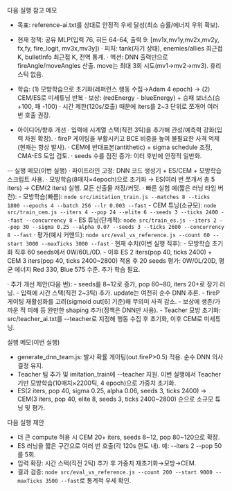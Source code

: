 다음 실행 참고 메모

- 목표: reference-ai.txt를 상대로 안정적 우세 달성(최소 승률/에너지 우위 확보).
- 현재 정책: 공유 MLP(입력 76, 히든 64-64, 출력 9: [mv1x,mv1y,mv2x,mv2y, fx,fy, fire_logit, mv3x,mv3y])
  · 피처: tank(자기 상태), enemies/allies 최근접 K, bulletInfo 최근접 K, 전역 통계.
  · 액션: DNN 출력만으로 fireAngle/moveAngles 산출. move는 최대 3회 시도(mv1→mv2→mv3). 휴리스틱 없음.
- 학습: (1) 모방학습으로 초기화(레퍼런스 행동 수집→Adam 4 epoch) → (2) CEM/ES로 미세튜닝 반복
  · 보상: (redEnergy - blueEnergy) + 승패 보너스(승 +100, 패 -100)
  · 시간 제한(120s/호출) 때문에 iters를 2~3 단위로 쪼개어 여러 번 호출 권장.

- 아이디어/향후 개선
  · 입력에 시계열 스택(직전 3틱)을 추가해 관성/예측력 강화(입력 차원 확장).
  · fireP 게이팅을 부활시키고 BCE 비중을 높여 불필요한 사격 억제(현재는 항상 발사).
  · CEM에 반대표본(antithetic) + sigma schedule 조정, CMA-ES 도입 검토.
  · seeds 수를 점진 증가: 이터 후반에 안정적 일반화.

-- 실행 메모(이번 실행)
  · 파이프라인 고정: DNN 코드 생성기 + ES/CEM + 모방학습 스크립트 사용.
  · 모방학습(8매치×4epoch)으로 초기화 → ES(여러 번 쪼개서 총 5 iters) → CEM(2 iters) 실행. 모든 산출물 저장/커밋.
  · 빠른 실험 예(짧은 러닝 타임 버전):
    - 모방학습(빠름): `node src/imitation_train.js --matches 8 --ticks 1800 --epochs 4 --batch 256 --lr 0.003 --fast`
    - CEM 튜닝(소규모): `node src/train_cem.js --iters 4 --pop 24 --elite 6 --seeds 3 --ticks 2400 --fast --concurrency 8`
    - ES 튜닝(단계적): `node src/train_es.js --iters 2 --pop 30 --sigma 0.25 --alpha 0.07 --seeds 3 --ticks 2600 --concurrency 8 --fast`
  · 평가(예시 커맨드): `node src/eval_vs_reference.js --count 60 --start 3000 --maxTicks 3000 --fast`
  · 현재 수치(이번 실행 직후):
    - 모방학습 초기화 직후 60 seeds에서 0W/60L/0D.
    - 이후 ES 2 iters(pop 40, ticks 2400) + CEM 3 iters(pop 40, ticks 2400~2800) 적용 후 20 seeds 평가: 0W/0L/20D, 평균 에너지 Red 330, Blue 575 수준. 추가 학습 필요.

  · 추가 개선 제안(다음 번):
    - seeds를 8~12로 증가, pop 60~80, iters 20+로 장기 러닝.
    - 입력에 시간 스택(직전 2~3틱) 추가. update는 여전히 순수 DNN 추론.
    - fireP 게이팅 재활성화를 고려(sigmoid out[6] 기준)해 무의미 사격 감소.
    - 보상에 생존/가까운 적 피해 등 완만한 shaping 추가(정책은 DNN만 사용).
    - Teacher 모방 초기화: src/teacher_ai.txt를 --teacher로 지정해 행동 수집 후 초기화, 이후 CEM로 미세튜닝.

실행 메모(이번 실행)
- generate_dnn_team.js: 발사 확률 게이팅(out.fireP>0.5) 적용. 순수 DNN 의사결정 유지.
- Teacher 팀 추가 및 imitation_train에 --teacher 지원. 이번 실행에서 Teacher 기반 모방학습(10매치×2200틱, 4 epoch)으로 가중치 초기화.
- ES(2 iters, pop 40, sigma 0.25, alpha 0.06, seeds 3, ticks 2400) → CEM(3 iters, pop 40, elite 8, seeds 3, ticks 2400~2800) 순으로 소규모 튜닝 및 평가.

다음 실행 제안
- 더 큰 compute 허용 시 CEM 20+ iters, seeds 8~12, pop 80~120으로 확장.
- ES 러닝을 짧은 구간으로 여러 번 호출(각 120s 한도 내). 예: --iters 2 --pop 50를 5회.
- 입력 확장: 시간 스택(직전 2틱) 추가 후 가중치 재초기화→모방→CEM.
- 결과 검증: `node src/eval_vs_reference.js --count 200 --start 9000 --maxTicks 3500 --fast`로 통계적 우세 확인.
